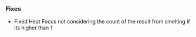 ### Fixes
- Fixed Heat Focus not considering the count of the result from smelting if its higher than 1